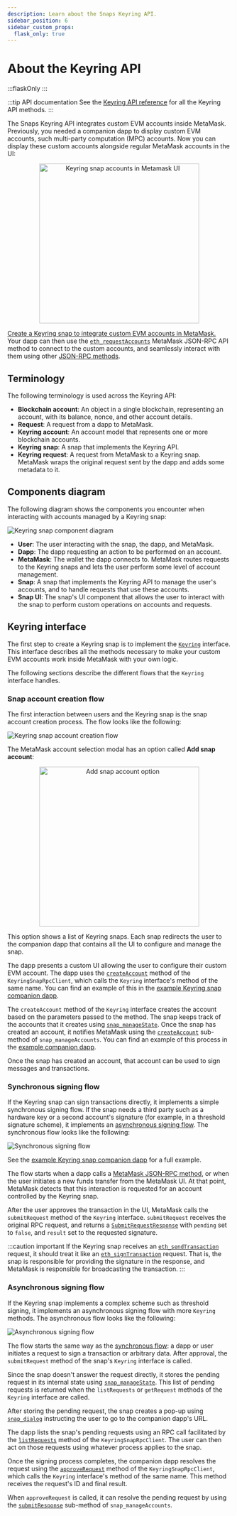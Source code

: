 ```yaml
---
description: Learn about the Snaps Keyring API.
sidebar_position: 6
sidebar_custom_props:
  flask_only: true
---
```


# About the Keyring API

:::flaskOnly
:::

:::tip API documentation
See the [Keyring API reference](../reference/keyring-api/index.md) for all the Keyring API methods.
:::

The Snaps Keyring API integrates custom EVM accounts inside MetaMask.
Previously, you needed a companion dapp to display custom EVM accounts, such multi-party computation
(MPC) accounts.
Now you can display these custom accounts alongside regular MetaMask accounts in the UI:

<p align="center">
<img src={require('../assets/keyring/accounts-ui.png').default} alt="Keyring snap accounts in Metamask UI" width="360" />
</p>

[Create a Keyring snap to integrate custom EVM accounts in MetaMask.](../tutorials/custom-evm-accounts.md)
Your dapp can then use the [`eth_requestAccounts`](/wallet/reference/eth_requestaccounts) MetaMask
JSON-RPC API method to connect to the custom accounts, and seamlessly interact with them using other
[JSON-RPC methods](/wallet/reference/eth_subscribe).

## Terminology

The following terminology is used across the Keyring API:

- **Blockchain account**: An object in a single blockchain, representing an account, with its
    balance, nonce, and other account details.
- **Request**: A request from a dapp to MetaMask.
- **Keyring account**: An account model that represents one or more blockchain accounts.
- **Keyring snap**: A snap that implements the Keyring API.
- **Keyring request**: A request from MetaMask to a Keyring snap. 
    MetaMask wraps the original request sent by the dapp and adds some metadata to it.

## Components diagram

The following diagram shows the components you encounter when interacting with accounts managed by a
Keyring snap:

<p align="center">

![Keyring snap component diagram](../assets/keyring/components-diagram.png)

</p>

- **User**: The user interacting with the snap, the dapp, and MetaMask.
- **Dapp**: The dapp requesting an action to be performed on an account.
- **MetaMask**: The wallet the dapp connects to.
  MetaMask routes requests to the Keyring snaps and lets the user perform some level of account management.
- **Snap**: A snap that implements the Keyring API to manage the user's accounts, and to handle
  requests that use these accounts.
- **Snap UI**: The snap's UI component that allows the user to interact with the snap to perform
  custom operations on accounts and requests.

## Keyring interface

The first step to create a Keyring snap is to implement the
[`Keyring`](../reference/keyring-api/type-aliases/Keyring.md) interface.
This interface describes all the methods necessary to make your custom EVM accounts work inside
MetaMask with your own logic.

The following sections describe the different flows that the `Keyring` interface handles.

### Snap account creation flow

The first interaction between users and the Keyring snap is the snap account creation process.
The flow looks like the following:

![Keyring snap account creation flow](../assets/keyring/create-account-flow.png)

The MetaMask account selection modal has an option called **Add snap account**:

<p align="center">
<img src={require('../assets/keyring/add-snap-account.png').default} alt="Add snap account option" width="360" />
</p>

This option shows a list of Keyring snaps.
Each snap redirects the user to the companion dapp that contains all the UI to configure and manage the snap.

The dapp presents a custom UI allowing the user to configure their custom EVM account.
The dapp uses the [`createAccount`](../reference/keyring-api/classes/KeyringSnapRpcClient.md#createaccount)
method of the `KeyringSnapRpcClient`, which calls the `Keyring` interface's method of the same name.
You can find an example of this in the [example Keyring snap companion dapp](https://github.com/MetaMask/snap-simple-keyring/blob/d3f7f0156c59059c995fea87f90a3d0ad3a4c135/packages/site/src/pages/index.tsx#L136).

The `createAccount` method of the `Keyring` interface creates the account based on the parameters passed
to the method.
The snap keeps track of the accounts that it creates using [`snap_manageState`](../reference/rpc-api.md#snap_managestate).
Once the snap has created an account, it notifies MetaMask using the
[`createAccount`](../reference/rpc-api.md#createaccount) sub-method of `snap_manageAccounts`.
You can find an example of this process in the
[example companion dapp](https://github.com/MetaMask/snap-simple-keyring/blob/d3f7f0156c59059c995fea87f90a3d0ad3a4c135/packages/snap/src/keyring.ts#L61).

Once the snap has created an account, that account can be used to sign messages and transactions.

### Synchronous signing flow

If the Keyring snap can sign transactions directly, it implements a simple synchronous signing flow.
If the snap needs a third party such as a hardware key or a second account's signature (for example,
in a threshold signature scheme), it implements an [asynchronous signing flow](#asynchronous-signing-flow).
The synchronous flow looks like the following:

![Synchronous signing flow](../assets/keyring/synchronous-flow.png)

See the [example Keyring snap companion dapp](https://github.com/MetaMask/snap-simple-keyring) for a
full example.

The flow starts when a dapp calls a [MetaMask JSON-RPC method](/wallet/reference/eth_subscribe), or
when the user initiates a new funds transfer from the MetaMask UI.
At that point, MetaMask detects that this interaction is requested for an account controlled by the
Keyring snap.

After the user approves the transaction in the UI, MetaMask calls the `submitRequest` method of the
`Keyring` interface.
`submitRequest` receives the original RPC request, and returns a
[`SubmitRequestResponse`](../reference/keyring-api/variables/SubmitRequestResponseStruct.md)
with `pending` set to `false`, and `result` set to the requested signature.

:::caution important
If the Keyring snap receives an
[`eth_sendTransaction`](/wallet/reference/eth_sendTransaction) request, it should treat it like an
[`eth_signTransaction`](https://ethereum.org/en/developers/docs/apis/json-rpc/#eth_signtransaction) request.
That is, the snap is responsible for providing the signature in the response, and MetaMask is
responsible for broadcasting the transaction.
:::

### Asynchronous signing flow

If the Keyring snap implements a complex scheme such as threshold signing, it implements an
asynchronous signing flow with more `Keyring` methods.
The asynchronous flow looks like the following:

![Asynchronous signing flow](../assets/keyring/asynchronous-flow.png)

The flow starts the same way as the [synchronous flow](#synchronous-signing-flow): a dapp or user
initiates a request to sign a transaction or arbitrary data.
After approval, the `submitRequest` method of the snap's `Keyring` interface is called.

Since the snap doesn't answer the request directly, it stores the pending request in its internal
state using [`snap_manageState`](../reference/rpc-api.md#snap_managestate).
This list of pending requests is returned when the `listRequests` or `getRequest` methods of the
`Keyring` interface are called.

After storing the pending request, the snap creates a pop-up using
[`snap_dialog`](../reference/rpc-api.md#snap_dialog) instructing the user to go to the companion
dapp's URL.

The dapp lists the snap's pending requests using an RPC call facilitated by the
[`listRequests`](../reference/keyring-api/classes/KeyringSnapRpcClient.md#listrequests)
method of the `KeyringSnapRpcClient`.
The user can then act on those requests using whatever process applies to the snap.

Once the signing process completes, the companion dapp resolves the request using the
[`approveRequest`](../reference/keyring-api/classes/KeyringSnapRpcClient.md#approverequest)
method of the `KeyringSnapRpcClient`, which calls the `Keyring` interface's method of the same name.
This method receives the request's ID and final result.

When `approveRequest` is called, it can resolve the pending request by using the
[`submitResponse`](../reference/rpc-api.md#submitresponse) sub-method of `snap_manageAccounts`.
